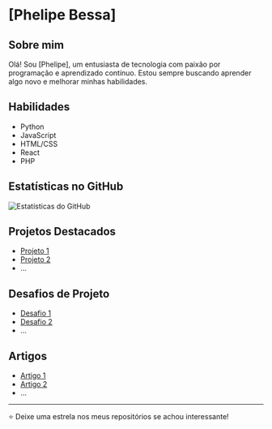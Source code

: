 # [Phelipe Bessa]

## Sobre mim
Olá! Sou [Phelipe], um entusiasta de tecnologia com paixão por programação e aprendizado contínuo. Estou sempre buscando aprender algo novo e melhorar minhas habilidades.

## Habilidades
- Python
- JavaScript
- HTML/CSS
- React
- PHP

## Estatísticas no GitHub
![Estatísticas do GitHub](https://github-readme-stats.vercel.app/api?username=SEU_USUARIO&show_icons=true&theme=radical)

## Projetos Destacados
- [Projeto 1](link_para_o_projeto1)
- [Projeto 2](link_para_o_projeto2)
- ...

## Desafios de Projeto
- [Desafio 1](link_para_desafio1)
- [Desafio 2](link_para_desafio2)
- ...

## Artigos
- [Artigo 1](link_para_artigo1)
- [Artigo 2](link_para_artigo2)
- ...

---

⭐️ Deixe uma estrela nos meus repositórios se achou interessante!
